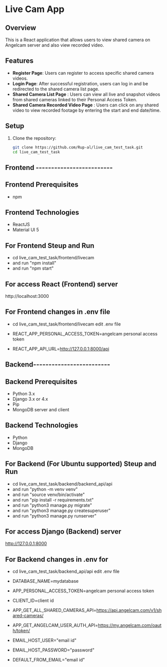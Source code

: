 # Live Cam App

## Overview
This is a React application that allows users to view shared camera on Angelcam server and also view recorded video.

## Features
- **Register Page**: Users can register to access specific shared camera videos.
- **Login Page**: After successful registration, users can log in and be redirected to the shared camera list page.
- **Shared Camera List Page** : Users can view all live and snapshot videos from shared cameras linked to their Personal Access Token.
- **Shared Camera Recorded Video Page** : Users can click on any shared video to view recorded footage by entering the start and end date/time.



## Setup
1. Clone the repository:
   ```bash
   git clone https://github.com/Rup-al/live_cam_test_task.git
   cd live_cam_test_task

## Frontend -------------------------

## Frontend Prerequisites
   - npm

## Frontend Technologies
- ReactJS
- Material UI 5   

## For Frontend Steup and Run

   - cd live_cam_test_task/frontend/livecam
   - and run "npm install"
   - and run "npm start"

## For access React (Frontend) server
   
   http://localhost:3000    

## For Frontend changes in .env file
   - cd live_cam_test_task/frontend/livecam
     edit .env file

   - REACT_APP_PERSONAL_ACCESS_TOKEN=angelcam personal access token
   - REACT_APP_API_URL=http://127.0.0.1:8000/api

## Backend-------------------------

## Backend Prerequisites
   - Python 3.x
   - Django 3.x or 4.x
   - Pip
   - MongoDB server and client

## Backend Technologies
   - Python
   - Django
   - MongoDB

## For Backend (For Ubuntu supported) Steup and Run

   - cd live_cam_test_task/backend/backend_api/api
   - and run "python -m venv venv"
   - and run "source venv/bin/activate"
   - and run "pip install -r requirements.txt"
   - and run "python3 manage.py migrate"
   - and run "python3 manage.py createsuperuser"
   - and run "python3 manage.py runserver"

## For access Django (Backend) server
   
   http://127.0.0.1:8000   

## For Backend changes in .env for
   - cd live_cam_test_task/backend_api/api
     edit .env file

   - DATABASE_NAME=mydatabase
   - APP_PERSONAL_ACCESS_TOKEN=angelcam personal access token
   - CLIENT_ID=client id
   - APP_GET_ALL_SHARED_CAMERAS_API=https://api.angelcam.com/v1/shared-cameras/
   - APP_GET_ANGELCAM_USER_AUTH_API=https://my.angelcam.com/oauth/token/
   - EMAIL_HOST_USER="email id"
   - EMAIL_HOST_PASSWORD="password"
   - DEFAULT_FROM_EMAIL="email id"


  
  